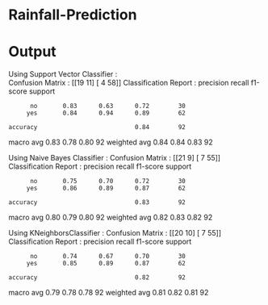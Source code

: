 # Rainfall-Prediction

# Output
Using  Support Vector Classifier  : <br />
Confusion Matrix : 
[[19 11]
 [ 4 58]]
Classification Report : 
              precision    recall  f1-score   support

          no       0.83      0.63      0.72        30
         yes       0.84      0.94      0.89        62

    accuracy                           0.84        92
   macro avg       0.83      0.78      0.80        92
weighted avg       0.84      0.84      0.83        92


Using  Naive Bayes Classifier  : 
Confusion Matrix : 
[[21  9]
 [ 7 55]]
Classification Report : 
              precision    recall  f1-score   support

          no       0.75      0.70      0.72        30
         yes       0.86      0.89      0.87        62

    accuracy                           0.83        92
   macro avg       0.80      0.79      0.80        92
weighted avg       0.82      0.83      0.82        92


Using  KNeighborsClassifier  : 
Confusion Matrix : 
[[20 10]
 [ 7 55]]
Classification Report : 
              precision    recall  f1-score   support

          no       0.74      0.67      0.70        30
         yes       0.85      0.89      0.87        62

    accuracy                           0.82        92
   macro avg       0.79      0.78      0.78        92
weighted avg       0.81      0.82      0.81        92
